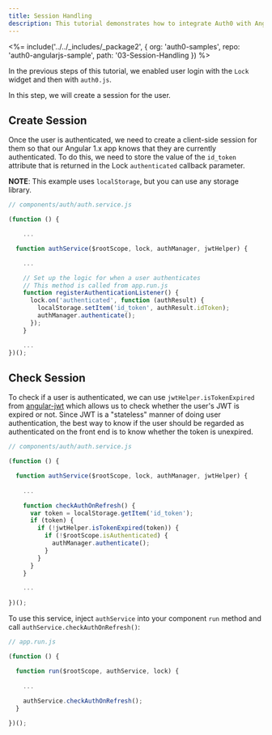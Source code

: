 ```yaml
---
title: Session Handling
description: This tutorial demonstrates how to integrate Auth0 with Angular 1.x to add session handling and logout to your web app.
---
```


<%= include('../../_includes/_package2', {
  org: 'auth0-samples',
  repo: 'auth0-angularjs-sample',
  path: '03-Session-Handling
}) %>

In the previous steps of this tutorial, we enabled user login with the `Lock` widget and then with `auth0.js`. 

In this step, we will create a session for the user.

## Create Session

Once the user is authenticated, we need to create a client-side session for them so that our Angular 1.x app knows that they are currently authenticated. To do this, we need to store the value of the `id_token` attribute that is returned in the Lock `authenticated` callback parameter.

**NOTE**: This example uses `localStorage`, but you can use any storage library.

```js
// components/auth/auth.service.js

(function () {

	...

  function authService($rootScope, lock, authManager, jwtHelper) {

    ...

    // Set up the logic for when a user authenticates
    // This method is called from app.run.js
    function registerAuthenticationListener() {
      lock.on('authenticated', function (authResult) {
        localStorage.setItem('id_token', authResult.idToken);
        authManager.authenticate();
      });
    }

    ...
})();

```

## Check Session

To check if a user is authenticated, we can use `jwtHelper.isTokenExpired` from [angular-jwt](https://github.com/auth0/angular-jwt) which allows us to check whether the user's JWT is expired or not. Since JWT is a "stateless" manner of doing user authentication, the best way to know if the user should be regarded as authenticated on the front end is to know whether the token is unexpired.

```js
// components/auth/auth.service.js

(function () {

  function authService($rootScope, lock, authManager, jwtHelper) {
  
	...

    function checkAuthOnRefresh() {
      var token = localStorage.getItem('id_token');
      if (token) {
        if (!jwtHelper.isTokenExpired(token)) {
          if (!$rootScope.isAuthenticated) {
            authManager.authenticate();
          }
        }
      }
    }

    ...
	
})();
```

To use this service, inject `authService` into your component `run` method and call `authService.checkAuthOnRefresh()`:

```js
// app.run.js

(function () {

  function run($rootScope, authService, lock) {
  
    ...
	
    authService.checkAuthOnRefresh();
  }

})();
```


